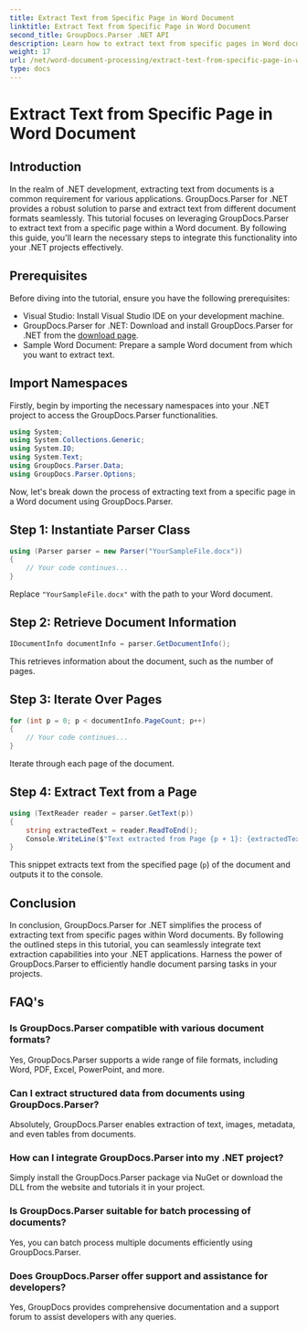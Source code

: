 ```yaml
---
title: Extract Text from Specific Page in Word Document
linktitle: Extract Text from Specific Page in Word Document
second_title: GroupDocs.Parser .NET API
description: Learn how to extract text from specific pages in Word documents using GroupDocs.Parser for .NET. Integrate text extraction capabilities into your .NET.
weight: 17
url: /net/word-document-processing/extract-text-from-specific-page-in-word-document/
type: docs
---
```

# Extract Text from Specific Page in Word Document

## Introduction
In the realm of .NET development, extracting text from documents is a common requirement for various applications. GroupDocs.Parser for .NET provides a robust solution to parse and extract text from different document formats seamlessly. This tutorial focuses on leveraging GroupDocs.Parser to extract text from a specific page within a Word document. By following this guide, you'll learn the necessary steps to integrate this functionality into your .NET projects effectively.
## Prerequisites
Before diving into the tutorial, ensure you have the following prerequisites:
- Visual Studio: Install Visual Studio IDE on your development machine.
- GroupDocs.Parser for .NET: Download and install GroupDocs.Parser for .NET from the [download page](https://releases.groupdocs.com/parser/net/).
- Sample Word Document: Prepare a sample Word document from which you want to extract text.

## Import Namespaces
Firstly, begin by importing the necessary namespaces into your .NET project to access the GroupDocs.Parser functionalities.
```csharp
using System;
using System.Collections.Generic;
using System.IO;
using System.Text;
using GroupDocs.Parser.Data;
using GroupDocs.Parser.Options;
```

Now, let's break down the process of extracting text from a specific page in a Word document using GroupDocs.Parser.
## Step 1: Instantiate Parser Class
```csharp
using (Parser parser = new Parser("YourSampleFile.docx"))
{
    // Your code continues...
}
```
Replace `"YourSampleFile.docx"` with the path to your Word document.
## Step 2: Retrieve Document Information
```csharp
IDocumentInfo documentInfo = parser.GetDocumentInfo();
```
This retrieves information about the document, such as the number of pages.
## Step 3: Iterate Over Pages
```csharp
for (int p = 0; p < documentInfo.PageCount; p++)
{
    // Your code continues...
}
```
Iterate through each page of the document.
## Step 4: Extract Text from a Page
```csharp
using (TextReader reader = parser.GetText(p))
{
    string extractedText = reader.ReadToEnd();
    Console.WriteLine($"Text extracted from Page {p + 1}: {extractedText}");
}
```
This snippet extracts text from the specified page (`p`) of the document and outputs it to the console.

## Conclusion
In conclusion, GroupDocs.Parser for .NET simplifies the process of extracting text from specific pages within Word documents. By following the outlined steps in this tutorial, you can seamlessly integrate text extraction capabilities into your .NET applications. Harness the power of GroupDocs.Parser to efficiently handle document parsing tasks in your projects.

## FAQ's
### Is GroupDocs.Parser compatible with various document formats?
Yes, GroupDocs.Parser supports a wide range of file formats, including Word, PDF, Excel, PowerPoint, and more.
### Can I extract structured data from documents using GroupDocs.Parser?
Absolutely, GroupDocs.Parser enables extraction of text, images, metadata, and even tables from documents.
### How can I integrate GroupDocs.Parser into my .NET project?
Simply install the GroupDocs.Parser package via NuGet or download the DLL from the website and tutorials it in your project.
### Is GroupDocs.Parser suitable for batch processing of documents?
Yes, you can batch process multiple documents efficiently using GroupDocs.Parser.
### Does GroupDocs.Parser offer support and assistance for developers?
Yes, GroupDocs provides comprehensive documentation and a support forum to assist developers with any queries.
